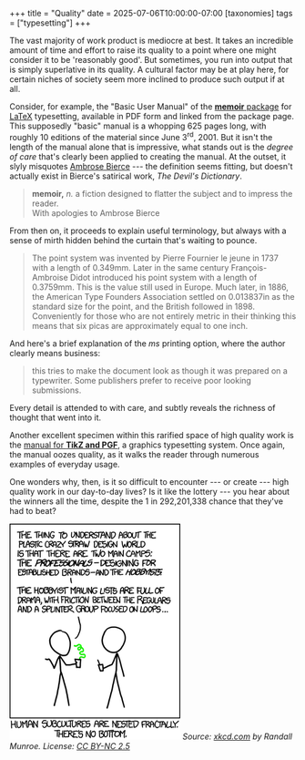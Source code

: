 +++
title = "Quality"
date = 2025-07-06T10:00:00-07:00
[taxonomies]
tags = ["typesetting"]
+++

The vast majority of work product is mediocre at best. It takes an incredible amount of time and
effort to raise its quality to a point where one might consider it to be 'reasonably good'. But
sometimes, you run into output that is simply superlative in its quality. A cultural factor may be
at play here, for certain niches of society seem more inclined to produce such output if at all.

Consider, for example, the "Basic User Manual" of the [**memoir**
package](https://ctan.org/pkg/memoir?lang=en) for [LaTeX](https://en.wikipedia.org/wiki/LaTeX)
typesetting, available in PDF form and linked from the package page. This supposedly "basic" manual
is a whopping 625 pages long, with roughly 10 editions of the material since June 3<sup>rd</sup>,
2001. But it isn't the length of the manual alone that is impressive, what stands out is the
*degree of care* that's clearly been applied to creating the manual. At the outset, it slyly
misquotes [Ambrose Bierce](https://en.wikipedia.org/wiki/Ambrose_Bierce) --- the definition seems
fitting, but doesn't actually exist in Bierce's satirical work, *The Devil's Dictionary*.

> **memoir,** *n.* a fiction designed to flatter the subject and to impress the reader.  
> With apologies to Ambrose Bierce

From then on, it proceeds to explain useful terminology, but always with a sense of mirth hidden
behind the curtain that's waiting to pounce.

> The point system was invented by Pierre Fournier le jeune in 1737 with a length of 0.349mm. Later
> in the same century François-Ambroise Didot introduced his point system with a length of 0.3759mm.
> This is the value still used in Europe. Much later, in 1886, the American Type Founders
> Association settled on 0.013837in as the standard size for the point, and the British followed in
> 1898. Conveniently for those who are not entirely metric in their thinking this means that six
> picas are approximately equal to one inch.

And here's a brief explanation of the *ms* printing option, where the author clearly means business:

> this tries to make the document look as though it was prepared on a typewriter. Some publishers
> prefer to receive poor looking submissions.

Every detail is attended to with care, and subtly reveals the richness of thought that went into it.

Another excellent specimen within this rarified space of high quality work is the [manual for **TikZ
and PGF**](https://pgf-tikz.github.io/pgf/pgfmanual.pdf), a graphics typesetting system. Once again,
the manual oozes quality, as it walks the reader through numerous examples of everyday usage.

One wonders why, then, is it so difficult to encounter --- or create --- high quality work in our
day-to-day lives? Is it like the lottery --- you hear about the winners all the time, despite the 1
in 292,201,338 chance that they've had to beat?

![Crazy Straws](crazy-straws.png "The new crowd is heavily shaped by this guy named Eric, who's basically the Paris Hilton of the amateur plastic crazy straw design world.")
<em>Source: [xkcd.com](https://xkcd.com/1095/) by Randall Munroe. License: [CC BY-NC 2.5](https://creativecommons.org/licenses/by-nc/2.5/)</em>
